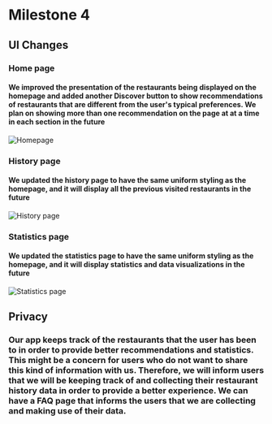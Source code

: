# Milestone 4

## UI Changes

### Home page
#### We improved the presentation of the restaurants being displayed on the homepage and added another Discover button to show recommendations of restaurants that are different from the user's typical preferences. We plan on showing more than one recommendation on the page at at a time in each section in the future 
![Homepage](https://github.com/ruan-andy/COGS121/blob/master/milestone4/homepage.png)


### History page
#### We updated the history page to have the same uniform styling as the homepage, and it will display all the previous visited restaurants in the future
![History page](https://github.com/ruan-andy/COGS121/blob/master/milestone4/history.png)




### Statistics page
#### We updated the statistics page to have the same uniform styling as the homepage, and it will display statistics and data visualizations in the future
![Statistics page](https://github.com/ruan-andy/COGS121/blob/master/milestone4/statistics.png)




## Privacy

### Our app keeps track of the restaurants that the user has been to in order to provide better recommendations and statistics. This might be a concern for users who do not want to share this kind of information with us. Therefore, we will inform users that we will be keeping track of and collecting their restaurant history data in order to provide a better experience. We can have a FAQ page that informs the users that we are collecting and making use of their data.
<!-- ## Frontend

## Backend -->
